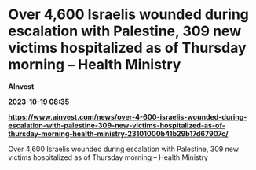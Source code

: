 # Over 4,600 Israelis wounded during escalation with Palestine, 309 new victims hospitalized as of Thursday morning – Health Ministry
**AInvest**

**2023-10-19 08:35**

**https://www.ainvest.com/news/over-4-600-israelis-wounded-during-escalation-with-palestine-309-new-victims-hospitalized-as-of-thursday-morning-health-ministry-23101000b41b29b17d67907c/**

Over 4,600 Israelis wounded during escalation with Palestine, 309 new victims hospitalized as of Thursday morning – Health Ministry